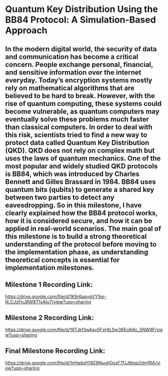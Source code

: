 # Quantum Key Distribution Using the BB84 Protocol: A Simulation-Based Approach


In the modern digital world, the security of data and communication has become a critical concern. People exchange personal, financial, and sensitive information over the internet everyday. Today’s encryption systems mostly rely on mathematical algorithms that are believed to be hard to break. However, with the rise of quantum computing, these systems could become vulnerable, as quantum computers may eventually solve these problems much faster than classical computers. In order to deal with this risk, scientists tried to find a new way to protect data called Quantum Key Distribution (QKD). QKD does not rely on complex math but uses the laws of quantum mechanics. One of the most popular and widely studied QKD protocols is BB84, which was introduced by Charles Bennett and Gilles Brassard in 1984. BB84 uses quantum bits (qubits) to generate a shared key between two parties to detect any eavesdropping. So in this milestone, I have clearly explained how the BB84 protocol works, how it is considered secure, and how it can be applied in real-world scenarios. The main goal of this milestone is to build a strong theoretical understanding of the protocol before moving to the implementation phase, as understanding theoretical concepts is essential for implementation milestones.
-----------------------------------------------------------------------------------------------------------------------
## Milestone 1 Recording Link:
https://drive.google.com/file/d/1K9r6aqygVY5pr-N_CJzFnJ8W8TfxAIo7/view?usp=sharing

## Milestone 2 Recording Link: 
https://drive.google.com/file/d/19TJkf3wAav5FsHtLSw36EoIkKc_5NW6F/view?usp=sharing

## Final Milestone Recording Link: 
https://drive.google.com/file/d/1nHwbdYi9Z6NuuhOxsF7fJJtbgp2dm1RA/view?usp=sharing


